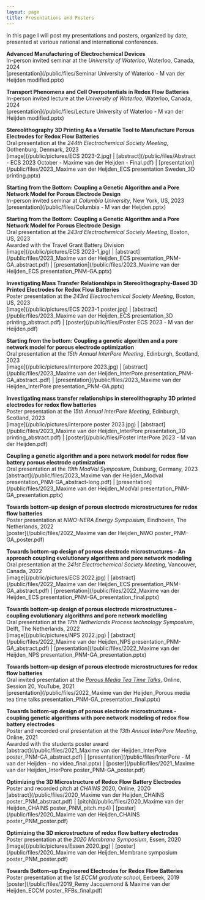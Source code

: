 ```yaml
---
layout: page
title: Presentations and Posters
---
```


In this page I will post my presentations and posters, organized by date, presented at various national and international conferences.

**Advanced Manufacturing of Electrochemical Devices**\
In-person invited seminar at the *University of Waterloo*, Waterloo, Canada, 2024\
[presentation](/public/files/Seminar University of Waterloo - M van der Heijden modified.pptx)

**Transport Phenomena and Cell Overpotentials in Redox Flow Batteries**\
In-person invited lecture at the *University of Waterloo*, Waterloo, Canada, 2024\
[presentation](/public/files/Lecture University of Waterloo - M van der Heijden modified.pptx)

**Stereolithography 3D Printing As a Versatile Tool to Manufacture Porous Electrodes for Redox Flow Batteries**\
Oral presentation at the *244th Electrochemical Society Meeting*, Gothenburg, Denmark, 2023\
[image](/public/pictures/ECS 2023-2.jpg) \| [abstract](/public/files/Abstract - ECS 2023 October - Maxime van der Heijden - Final.pdf) \| [presentation](/public/files/2023_Maxime van der Heijden_ECS presentation Sweden_3D printing.pptx)

**Starting from the Bottom: Coupling a Genetic Algorithm and a Pore Network Model for Porous Electrode Design**\
In-person invited seminar at *Columbia University*, New York, US, 2023\
[presentation](/public/files/Columbia - M van der Heijden.pptx)

**Starting from the Bottom: Coupling a Genetic Algorithm and a Pore Network Model for Porous Electrode Design**\
Oral presentation at the *243rd Electrochemical Society Meeting*, Boston, US, 2023\
Awarded with the Travel Grant Battery Division\
[image](/public/pictures/ECS 2023-1.jpg) \| [abstract](/public/files/2023_Maxime van der Heijden_ECS presentation_PNM-GA_abstract.pdf) \| [presentation](/public/files/2023_Maxime van der Heijden_ECS presentation_PNM-GA.pptx)

**Investigating Mass Transfer Relationships in Stereolithography-Based 3D Printed Electrodes for Redox Flow Batteries**\
Poster presentation at the *243rd Electrochemical Society Meeting*, Boston, US, 2023\
[image](/public/pictures/ECS 2023-1 poster.jpg) \| [abstract](/public/files/2023_Maxime van der Heijden_ECS presentation_3D printing_abstract.pdf) \| [poster](/public/files/Poster ECS 2023 - M van der Heijden.pdf)

**Starting from the bottom: Coupling a genetic algorithm and a pore network model for porous electrode optimization**\
Oral presentation at the *15th Annual InterPore Meeting*, Edinburgh, Scotland, 2023\
[image](/public/pictures/Interpore 2023.jpg) \| [abstract](/public/files/2023_Maxime van der Heijden_InterPore presentation_PNM-GA_abstract..pdf) \| [presentation](/public/files/2023_Maxime van der Heijden_InterPore presentation_PNM-GA.pptx)

**Investigating mass transfer relationships in stereolithography 3D printed electrodes for redox flow batteries**\
Poster presentation at the *15th Annual InterPore Meeting*, Edinburgh, Scotland, 2023\
[image](/public/pictures/Interpore poster 2023.jpg) \| [abstract](/public/files/2023_Maxime van der Heijden_InterPore presentation_3D printing_abstract.pdf) \| [poster](/public/files/Poster InterPore 2023 - M van der Heijden.pdf)

**Coupling a genetic algorithm and a pore network model for redox flow battery porous electrode optimization**\
Oral presentation at the *19th ModVal Symposium*, Duisburg, Germany, 2023\
[abstract](/public/files/2023_Maxime van der Heijden_Modval presentation_PNM-GA_abstract-long.pdf) \| [presentation](/public/files/2023_Maxime van der Heijden_ModVal presentation_PNM-GA_presentation.pptx)

**Towards bottom-up design of porous electrode microstructures for redox flow batteries**\
Poster presentation at *NWO-NERA Energy Symposium*, Eindhoven, The Netherlands, 2022\
[poster](/public/files/2022_Maxime van der Heijden_NWO poster_PNM-GA_poster.pdf)

**Towards bottom-up design of porous electrode microstructures – An approach coupling evolutionary algorithms and pore network modeling**\
Oral presentation at the *241st Electrochemical Society Meeting*, Vancouver, Canada, 2022\
[image](/public/pictures/ECS 2022.jpg) \| [abstract](/public/files/2022_Maxime van der Heijden_ECS presentation_PNM-GA_abstract.pdf) \| [presentation](/public/files/2022_Maxime van der Heijden_ECS presentation_PNM-GA_presentation_final.pptx)

**Towards bottom-up design of porous electrode microstructures – coupling evolutionary algorithms and pore network modelling**\
Oral presentation at the *17th Netherlands Process technology Symposium*, Delft, The Netherlands, 2022\
[image](/public/pictures/NPS 2022.jpg) \| [abstract](/public/files/2022_Maxime van der Heijden_NPS presentation_PNM-GA_abstract.pdf) \| [presentation](/public/files/2022_Maxime van der Heijden_NPS presentation_PNM-GA_presentation.pptx)

**Towards bottom-up design of porous electrode microstructures for redox flow batteries**\
Oral invited presentation at the *[Porous Media Tea Time Talks](https://www.youtube.com/watch?v=YryOF5lVuHg)*, Online, Session 20, YouTube, 2021\
[presentation](/public/files/2022_Maxime van der Heijden_Porous media tea time talks presentation_PNM-GA_presentation_final.pptx)

**Towards bottom-up design of porous electrode microstructures - coupling genetic algorithms with pore network modeling of redox flow battery electrodes**\
Poster and recorded oral presentation at the *13th Annual InterPore Meeting*, Online, 2021\
Awarded with the students poster award\
[abstract](/public/files/2021_Maxime van der Heijden_InterPore poster_PNM-GA_abstract.pdf) \| [presentation](/public/files/InterPore - M van der Heijden - no video_final.pptx) \| [poster](/public/files/2021_Maxime van der Heijden_InterPore poster_PNM-GA_poster.pdf)

**Optimizing the 3D Microstructure of Redox Flow Battery Electrodes**\
Poster and recorded pitch at *CHAINS* 2020, Online, 2020\
[abstract](/public/files/2020_Maxime van der Heijden_CHAINS poster_PNM_abstract.pdf) \| [pitch](/public/files/2020_Maxime van der Heijden_CHAINS poster_PNM_pitch.mp4) \| [poster](/public/files/2020_Maxime van der Heijden_CHAINS poster_PNM_poster.pdf)

**Optimizing the 3D microstructure of redox flow battery electrodes**\
Poster presentation at the *2020 Membrane Symposium*, Essen, 2020\
[image](/public/pictures/Essen 2020.jpg) \| [poster](/public/files/2020_Maxime van der Heijden_Membrane symposium poster_PNM_poster.pdf)

**Towards Bottom-up Engineered Electrodes for Redox Flow Batteries**\
Poster presentation at the *1st ECCM graduate school*, Eerbeek, 2019\
[poster](/public/files/2019_Remy Jacquemond & Maxime van der Heijden_ECCM poster_RFBs_final.pdf)